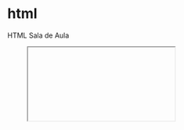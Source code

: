 # html
HTML Sala de Aula
<figure><iframe url="https://github.com/AperLucs/html/assets/107330517/e65b5182-9fcb-478d-994b-8504985e0a6a)
"></iframe></figure/
